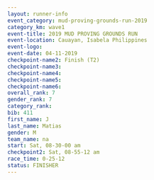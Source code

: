 ```yaml
---
layout: runner-info 
event_category: mud-proving-grounds-run-2019 
category_km: wave1 
event-title: 2019 MUD PROVING GROUNDS RUN 
event-location: Cauayan, Isabela Philippines 
event-logo: 
event-date: 04-11-2019 
checkpoint-name2: Finish (T2) 
checkpoint-name3: 
checkpoint-name4: 
checkpoint-name5: 
checkpoint-name6: 
overall_rank: 7
gender_rank: 7
category_rank: 
bib: 411
first_name: J
last_name: Matias
gender: M
team_name: na
start: Sat, 08-30-00 am
checkpoint2: Sat, 08-55-12 am
race_time: 0-25-12
status: FINISHER
---
```

